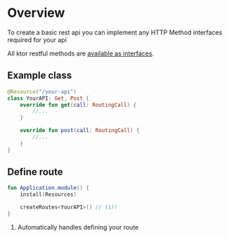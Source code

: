 # Overview

To create a basic rest api you can implement any HTTP Method interfaces required for your api

All ktor restful methods are [available as interfaces](../api/ktorceful-core/dev.herrrta.ktorceful.core.interfaces/index.html).

## Example class

```kotlin
@Resource("/your-api")
class YourAPI: Get, Post {
    override fun get(call: RoutingCall) {
        //...
    }

    override fun post(call: RoutingCall) {
        //...
    }
}
```

## Define route

```kotlin
fun Application.module() {
    install(Resources)

    createRoutes<YourAPI>() // (1)!
}
```

1.  Automatically handles defining your route